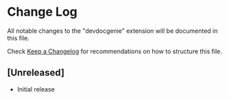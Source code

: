 # Change Log

All notable changes to the "devdocgenie" extension will be documented in this file.

Check [Keep a Changelog](http://keepachangelog.com/) for recommendations on how to structure this file.

## [Unreleased]

- Initial release